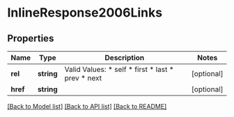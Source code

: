 # InlineResponse2006Links

## Properties
Name | Type | Description | Notes
------------ | ------------- | ------------- | -------------
**rel** | **string** | Valid Values:   * self   * first   * last   * prev   * next | [optional] 
**href** | **string** |  | [optional] 

[[Back to Model list]](../README.md#documentation-for-models) [[Back to API list]](../README.md#documentation-for-api-endpoints) [[Back to README]](../README.md)


